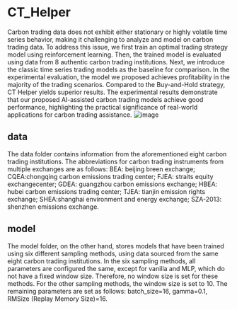 # CT_Helper

Carbon trading data does not exhibit either stationary or highly volatile
time series behavior, making it challenging to analyze and model on carbon
trading data. To address this issue, we first train an optimal trading strategy
model using reinforcement learning. Then, the trained model is evaluated
using data from 8 authentic carbon trading institutions. Next, we introduce
the classic time series trading models as the baseline for comparison. In the
experimental evaluation, the model we proposed achieves profitability in the
majority of the trading scenarios. Compared to the Buy-and-Hold strategy,
CT Helper yields superior results. The experimental results demonstrate
that our proposed AI-assisted carbon trading models achieve good performance, highlighting the practical significance of real-world applications for
carbon trading assistance.
![image](https://github.com/23kaka6/CT_Helper/assets/121601339/b26b7b3e-1ef4-4fac-9b43-be1c56946e6f)

## data
The data folder contains information from the aforementioned eight carbon trading institutions. 
The abbreviations for carbon trading instruments
from multiple exchanges are as follows: 
BEA: beijing breen exchange; 
CQEA:chongqing carbon emissions trading center; 
FJEA: straits equity exchangecenter; 
GDEA: guangzhou carbon emissions exchange;
HBEA: hubei carbon emissions trading center; 
TJEA: tianjin emission rights exchange; 
SHEA:shanghai environment and energy exchange; 
SZA-2013: shenzhen emissions exchange.

## model
The model folder, on the other hand, stores models that have been trained using six different sampling methods, using data sourced from the same eight carbon trading institutions.
In the six sampling methods, all parameters are configured the same, except for vanilla and MLP, which do not have a fixed window size. Therefore, no window size is set for these methods. For the other sampling methods, the window size is set to 10. The remaining parameters are set as follows: batch_size=16, gamma=0.1, RMSize (Replay Memory Size)=16.
